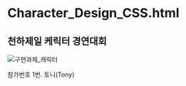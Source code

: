 # Character_Design_CSS.html
##  천하제일 케릭터 경연대회
![구현과제_캐릭터](https://user-images.githubusercontent.com/87704703/163411674-bfb26015-ae93-4b05-be90-2558d5c1d661.gif)

참가번호 1번. 토니(Tony)



